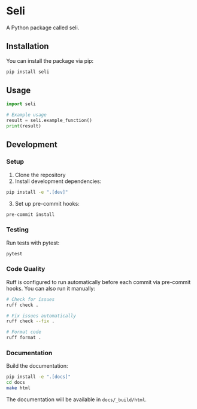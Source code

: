 # Seli

A Python package called seli.

## Installation

You can install the package via pip:

```bash
pip install seli
```

## Usage

```python
import seli

# Example usage
result = seli.example_function()
print(result)
```

## Development

### Setup

1. Clone the repository
2. Install development dependencies:

```bash
pip install -e ".[dev]"
```

3. Set up pre-commit hooks:

```bash
pre-commit install
```

### Testing

Run tests with pytest:

```bash
pytest
```

### Code Quality

Ruff is configured to run automatically before each commit via pre-commit hooks. You can also run it manually:

```bash
# Check for issues
ruff check .

# Fix issues automatically
ruff check --fix .

# Format code
ruff format .
```

### Documentation

Build the documentation:

```bash
pip install -e ".[docs]"
cd docs
make html
```

The documentation will be available in `docs/_build/html`.
